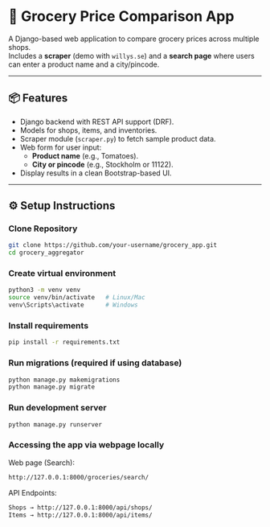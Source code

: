 # 🛒 Grocery Price Comparison App

A Django-based web application to compare grocery prices across multiple shops.  
Includes a **scraper** (demo with `willys.se`) and a **search page** where users can enter a product name and a city/pincode.

---

## 📦 Features
- Django backend with REST API support (DRF).
- Models for shops, items, and inventories.
- Scraper module (`scraper.py`) to fetch sample product data.
- Web form for user input:
  - **Product name** (e.g., Tomatoes).
  - **City or pincode** (e.g., Stockholm or 11122).
- Display results in a clean Bootstrap-based UI.

---

## ⚙️ Setup Instructions

### Clone Repository
```bash
git clone https://github.com/your-username/grocery_app.git
cd grocery_aggregator
```

### Create virtual environment
```bash
python3 -m venv venv
source venv/bin/activate   # Linux/Mac
venv\Scripts\activate      # Windows
```

### Install requirements
```bash
pip install -r requirements.txt
```

### Run migrations (required if using database)
```bash
python manage.py makemigrations
python manage.py migrate
```

### Run development server
```bash
python manage.py runserver
```

### Accessing the app via webpage locally
Web page (Search):
```bash
http://127.0.0.1:8000/groceries/search/
```

API Endpoints:
```bash
Shops → http://127.0.0.1:8000/api/shops/
Items → http://127.0.0.1:8000/api/items/
```

